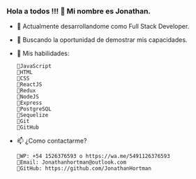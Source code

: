 ### Hola a todos !!! 👋 Mi nombre es Jonathan.

- 🌱 Actualmente desarrollandome como Full Stack Developer.
- 👯 Buscando la oportunidad de demostrar mis capacidades.
- 🤔 Mis habilidades:

      🔸JavaScript
      🔸HTML
      🔸CSS
      🔸ReactJS
      🔸Redux
      🔸NodeJS
      🔸Express
      🔸PostgreSQL
      🔸Sequelize
      🔸Git
      🔸GitHub
      

- 📫 ¿Como contactarme?

      🔹WP: +54 1526376593 o https://wa.me/5491126376593
      🔹Email: Jonathanhortman@outlook.com
      🔹GitHub: https://github.com/JonathanHortman


